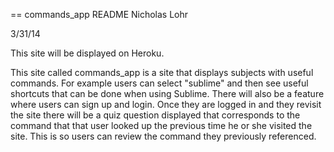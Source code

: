 == commands_app README
Nicholas Lohr

3/31/14

This site will be displayed on Heroku.

This site called commands_app is a site that displays subjects with useful commands.
For example users can select "sublime" and then see useful shortcuts that can be done when using Sublime.  There will also be a feature where users can sign up and login.  Once they are logged in and they revisit the site there will be a quiz question displayed that corresponds to the command that that user looked up the previous time he or she visited the site.  This is so users can review the command they previously referenced.



